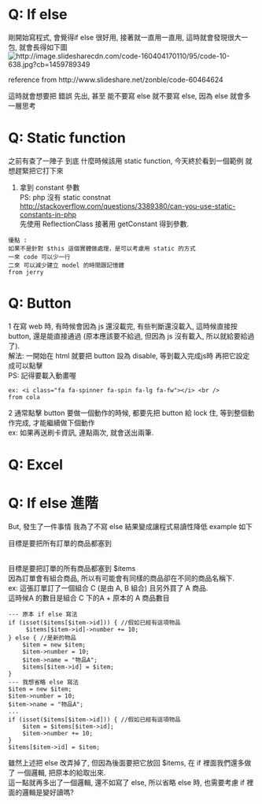 # Q: If else 
<lable> 剛開始寫程式, 會覺得if else 很好用, 接著就一直用一直用, 這時就會發現很大一包, 就會長得如下圖 </label>
<img src="http://image.slidesharecdn.com/code-160404170110/95/code-10-638.jpg?cb=1459789349" alt="http://image.slidesharecdn.com/code-160404170110/95/code-10-638.jpg?cb=1459789349">
<p> reference from http://www.slideshare.net/zonble/code-60464624 </p>
<p> 這時就會想要把 錯誤 先出, 甚至 能不要寫 else 就不要寫 else, 因為 else 就會多一層思考 </p>

# Q: Static function

  之前有查了一陣子 到底 什麼時候該用 static function, 今天終於看到一個範例 就想趕緊把它打下來<br />
1. 拿到 constant 參數<br />
PS: php 沒有 static constnat<br />
http://stackoverflow.com/questions/3389380/can-you-use-static-constants-in-php<br />
先使用 ReflectionClass 接著用 getConstant 得到參數.<br />
```
優點 :   
如果不是針對 $this 這個實體做處理，是可以考慮用 static 的方式
一來 code 可以少一行
二來 可以減少建立 model 的時間跟記憶體
from jerry
```


# Q: Button
1 在寫 web 時, 有時候會因為 js 還沒載完, 有些判斷還沒載入, 這時候直接按 button, 還是能直接通過 (原本應該要不給過, 但因為 js 沒有載入, 所以就給要給過了). <br />
解法: 一開始在 html 就要把 button 設為 disable, 等到載入完成js時 再把它設定成可以點擊 <br />
PS: 記得要載入動畫喔 <br />

```
ex: <i class="fa fa-spinner fa-spin fa-lg fa-fw"></i> <br />
from cola
```

2 通常點擊 button 要做一個動作的時候, 都要先把 button 給 lock 住, 等到整個動作完成, 才能繼續做下個動作 <br />
ex: 如果再送刷卡資訊, 連點兩次, 就會送出兩筆.<br />

# Q: Excel 


# Q: If else 進階
<p> But, 發生了一件事情 我為了不寫 else 結果變成讓程式易讀性降低 example 如下</p>
<p> 目標是要把所有訂單的商品都塞到 </p> 
<br />
目標是要把訂單的所有商品都塞到 $items <br />
因為訂單會有組合商品, 所以有可能會有同樣的商品卻在不同的商品名稱下. <br />
ex: 這張訂單訂了一個組合 C (是由 A, B 組合) 且另外買了 A 商品. <br />
這時候A 的數目是組合 C 下的A + 原本的 A 商品數目<br />

```
--- 原本 if else 寫法
if (isset($items[$item->id])) { //假如已經有這項物品
     $items[$item->id]->number += 10;
} else { //是新的物品
    $item = new $item;
    $item->number = 10;
    $item->name = "物品A";
    $items[$item->id] = $item;
}
--- 我想省略 else 寫法
$item = new $item;
$item->number = 10;
$item->name = "物品A";
...
if (isset($items[$item->id])) { //假如已經有這項物品
    $item = $items[$item->id];
    $item->number += 10;
}
$items[$item->id] = $item;
```
雖然上述把 else 改弄掉了, 但因為後面要把它放回 $items, 在 if 裡面我們還多做了 一個邏輯, 把原本的給取出來. <br />
這一點就再多出了一個邏輯, 還不如寫了 else, 所以省略 else 時, 也需要考慮 if 裡面的邏輯是變好讀嗎? <br />
